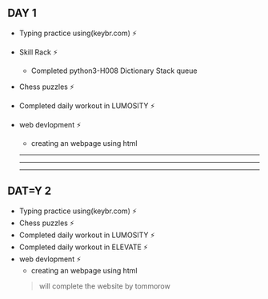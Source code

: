 ##   DAY 1   ##
- Typing practice using(keybr.com) ⚡
- Skill Rack ⚡
  - Completed python3-H008 Dictionary Stack queue
- Chess puzzles ⚡
- Completed daily workout in LUMOSITY ⚡
- web devlopment ⚡
   - creating an webpage using html 


   ---
   ---
   ---


##   DAT=Y 2  ##
- Typing practice using(keybr.com) ⚡
- Chess puzzles ⚡
- Completed daily workout in LUMOSITY ⚡
- Completed daily workout in ELEVATE ⚡
- web devlopment ⚡
   - creating an webpage using html
   >will complete the website by tommorow


